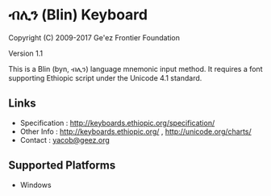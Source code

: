ብሊን (Blin) Keyboard
====================

Copyright (C) 2009-2017 Ge'ez Frontier Foundation

Version 1.1

This is a Blin (byn, ብሊን) language mnemonic input method.  It requires a font supporting
Ethiopic script under the Unicode 4.1 standard.

Links
-----

 * Specification :  http://keyboards.ethiopic.org/specification/
 * Other Info    :  http://keyboards.ethiopic.org/ , http://unicode.org/charts/
 * Contact       :  yacob@geez.org

Supported Platforms
-------------------
 * Windows
